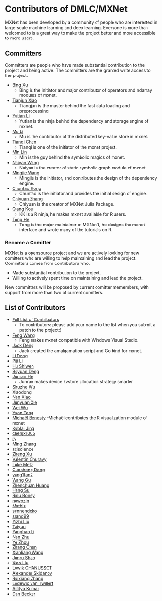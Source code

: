 Contributors of DMLC/MXNet
==========================
MXNet has been developed by a community of people who are interested in large-scale machine learning and deep learning.
Everyone is more than welcomed to is a great way to make the project better and more accessible to more users.

Committers
----------
Committers are people who have made substantial contribution to the project and being active.
The committers are the granted write access to the project.

* [Bing Xu](https://github.com/antinucleon)
  - Bing is the initiator and major contributor of operators and ndarray modules of mxnet.
* [Tianjun Xiao](https://github.com/sneakerkg)
  - Tianqjun is the master behind the fast data loading and preprocessing.
* [Yutian Li](https://github.com/hotpxl)
  - Yutian is the ninja behind the dependency and storage engine of mxnet.
* [Mu Li](https://github.com/mli)
  - Mu is the contributor of the distributed key-value store in mxnet.
* [Tianqi Chen](https://github.com/tqchen)
  - Tianqi is one of the initiator of the mxnet project.
* [Min Lin](https://github.com/mavenlin)
  - Min is the guy behind the symbolic magics of mxnet.
* [Naiyan Wang](https://github.com/winstywang)
  - Naiyan is the creator of static symbolic graph module of mxnet.
* [Mingjie Wang](https://github.com/jermainewang)
  - Mingjie is the initiator, and contributes the design of the dependency engine.
* [Chuntao Hong](https://github.com/hjk41)
  - Chuntao is the initiator and provides the initial design of engine.
* [Chiyuan Zhang](https://github.com/pluskid)
  - Chiyuan is the creator of MXNet Julia Package.
* [Qiang Kou](https://github.com/thirdwing)
  - KK is a R ninja, he makes mxnet available for R users.
* [Tong He](https://github.com/hetong007)
  - Tong is the major maintainer of MXNetR, he designs the mxnet interface and wrote many of the tutorials on R.

### Become a Comitter
MXNet is a opensource project and we are actively looking for new comitters
who are willing to help maintaining and lead the project. Committers comes from contributors who:
* Made substantial contribution to the project.
* Willing to actively spent time on maintaining and lead the project.

New committers will be proposed by current comitter memembers, with support from more than two of current comitters.

List of Contributors
--------------------
* [Full List of Contributors](https://github.com/dmlc/mxnet/graphs/contributors)
  - To contributors: please add your name to the list when you submit a patch to the project:)
* [Feng Wang](https://github.com/happynear)
  - Feng makes mxnet compatible with Windows Visual Studio.
* [Jack Deng](https://github.com/jdeng)
  - Jack created the amalgamation script and Go bind for mxnet.
* [Li Dong](https://github.com/donglixp)
* [Piji Li](https://github.com/lipiji)
* [Hu Shiwen](https://github.com/yajiedesign)
* [Boyuan Deng](https://github.com/bryandeng)
* [Junran He](https://github.com/junranhe)
  - Junran makes device kvstore allocation strategy smarter
* [Shuzhe Wu](https://github.com/II-Matto)
* [Xiaodong](https://github.com/XD-DENG)
* [Nan Xiao](https://github.com/road2stat)
* [Junyuan Xie](https://github.com/piiswrong)
* [Wei Wu](https://github.com/tornadomeet)
* [Yuan Tang](https://github.com/terrytangyuan)
* [Michaël Benesty](https://github.com/pommedeterresautee)
  -Michaël contributes the R visualization module of mxnet
* [Kublai Jing](https://github.com/Kublai-Jing)
* [chenjx1005](https://github.com/chenjx1005)
* [ry](https://github.com/ry)
* [Ming Zhang](https://github.com/starimpact)
* [sxjscience](https://github.com/sxjscience)
* [Zheng Xu](https://github.com/XericZephyr)
* [Valentin Churavy](https://github.com/vchuravy)
* [Luke Metz](https://github.com/lukemetz)
* [Guosheng Dong](https://github.com/dongguosheng)
* [yang1fan2](https://github.com/yang1fan2)
* [Wang Gu](https://github.com/wangg12)
* [Zhenchuan Huang](https://github.com/chuan92)
* [Hang Su](https://github.com/suhangpro)
* [Rinu Boney](https://github.com/rinuboney)
* [nowozin](https://github.com/nowozin)
* [Mathis](https://github.com/sveitser)
* [sennendoko](https://github.com/sennendoko)
* [srand99](https://github.com/srand99)
* [Yizhi Liu](https://github.com/javelinjs)
* [Taiyun](https://github.com/taiyun)
* [Yanghao Li](https://github.com/lyttonhao)
* [Nan Zhu](https://github.com/CodingCat)
* [Ye Zhou](https://github.com/zhouye)
* [Zhang Chen](https://github.com/zhangchen-qinyinghua)
* [Xianliang Wang](https://github.com/wangxianliang)
* [Junru Shao](https://github.com/yzgysjr)
* [Xiao Liu](https://github.com/skylook)
* [Lowik CHANUSSOT](https://github.com/Nzeuwik)
* [Alexander Skidanov](https://github.com/SkidanovAlex)
* [Ruixiang Zhang](https://github.com/sodabeta7)
* [Lodewic van Twillert](https://github.com/Lodewic)
* [Aditya Kumar](https://github.com/hiraditya)
* [Dan Becker](https://github.com/dansbecker)
